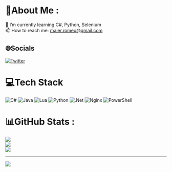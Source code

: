 # 💫About Me :
🌱 I’m currently learning C#, Python, Selenium\
📫 How to reach me: <maier.romeo@gmail.com>

## 🌐Socials
[![Twitter](https://img.shields.io/badge/Twitter-%231DA1F2.svg?logo=Twitter&logoColor=white)](https://twitter.com/0x526f6d656f) 

# 💻Tech Stack
![C#](https://img.shields.io/badge/c%23-%23239120.svg?style=for-the-badge&logo=c-sharp&logoColor=white) ![Java](https://img.shields.io/badge/java-%23ED8B00.svg?style=for-the-badge&logo=java&logoColor=white) ![Lua](https://img.shields.io/badge/lua-%232C2D72.svg?style=for-the-badge&logo=lua&logoColor=white) ![Python](https://img.shields.io/badge/python-3670A0?style=for-the-badge&logo=python&logoColor=ffdd54) ![.Net](https://img.shields.io/badge/.NET-5C2D91?style=for-the-badge&logo=.net&logoColor=white) ![Nginx](https://img.shields.io/badge/nginx-%23009639.svg?style=for-the-badge&logo=nginx&logoColor=white) ![PowerShell](https://img.shields.io/badge/powershell-1E90FF?style=for-the-badge&logo=powershell&logoColor=000000)
# 📊GitHub Stats :
![](https://github-readme-stats.vercel.app/api?username=0x526f6d656f&theme=tokyonight&hide_border=true&include_all_commits=false&count_private=true)<br/>
![](https://github-readme-streak-stats.herokuapp.com/?user=0x526f6d656f&theme=tokyonight&hide_border=true)<br/>
![](https://github-readme-stats.vercel.app/api/top-langs/?username=0x526f6d656f&theme=tokyonight&hide_border=true&include_all_commits=false&count_private=true&layout=compact)

---
[![](https://visitcount.itsvg.in/api?id=0x526f6d656f&icon=5&color=6)](https://visitcount.itsvg.in)
